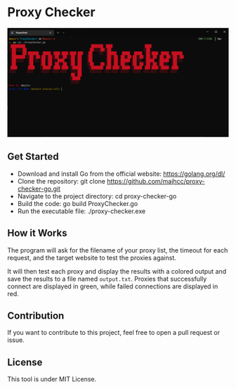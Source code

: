 # Proxy Checker
![Screenshot](./Screenshot.png)

## Get Started
- Download and install Go from the official website: https://golang.org/dl/
- Clone the repository: git clone https://github.com/majhcc/proxy-checker-go.git
- Navigate to the project directory: cd proxy-checker-go
- Build the code: go build ProxyChecker.go
- Run the executable file: ./proxy-checker.exe
## How it Works
The program will ask for the filename of your proxy list, the timeout for each request, and the target website to test the proxies against.

It will then test each proxy and display the results with a colored output and save the results to a file named `output.txt`. Proxies that successfully connect are displayed in green, while failed connections are displayed in red.

## Contribution
If you want to contribute to this project, feel free to open a pull request or issue.

## License
This tool is under MIT License.
